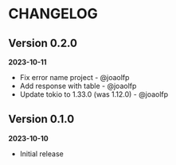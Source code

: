 # CHANGELOG

## Version 0.2.0
**2023-10-11**

- Fix error name project - @joaolfp
- Add response with table - @joaolfp
- Update tokio to 1.33.0 (was 1.12.0) - @joaolfp

## Version 0.1.0
**2023-10-10**

- Initial release

